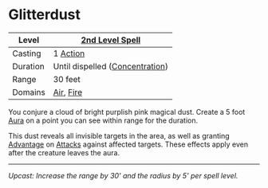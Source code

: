 # Glitterdust

| Level    | [2nd Level Spell](2nd%20Level%20Spells.md)                                 |
| -------- | -------------------------------------------------------------------------- |
| Casting  | 1 [Action](../../../../Game%20Procedures/Core%20Procedures/Action.md)      |
| Duration | Until dispelled ([Concentration](../../Concentration.md))                  |
| Range    | 30 feet                                                                    |
| Domains  | [Air](../../Spell%20Domains/Air.md), [Fire](../../Spell%20Domains/Fire.md) |

You conjure a cloud of bright purplish pink magical dust. Create a 5 foot [Aura](../../Areas%20of%20Effect/Aura.md) on a point you can see within range for the duration.

This dust reveals all invisible targets in the area, as well as granting [Advantage](../../../../Game%20Procedures/Die%20Rolling%20Mechanics/Advantage.md) on [Attacks](../../../../Game%20Procedures/Combat/Attack.md) against affected targets. These effects apply even after the creature leaves the aura.

---
*Upcast: Increase the range by 30' and the radius by 5' per spell level.*
